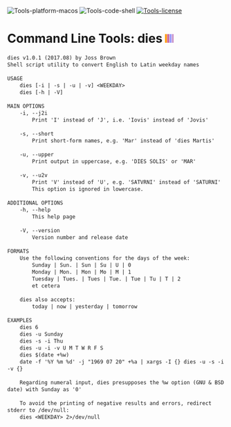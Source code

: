 ![Tools-platform-macos](https://img.shields.io/badge/platform-macOS-lightgrey.svg)
![Tools-code-shell](https://img.shields.io/badge/code-shell-yellow.svg)
[![Tools-license](http://img.shields.io/badge/license-MIT+-blue.svg)](https://github.com/JayBrown/Tools/blob/master/license.md)

# Command Line Tools: dies <img src="https://github.com/JayBrown/Tools/blob/master/img/jb-img.png" height="20px"/>
```
dies v1.0.1 (2017.08) by Joss Brown
Shell script utility to convert English to Latin weekday names

USAGE
	dies [-i | -s | -u | -v] <WEEKDAY>
	dies [-h | -V]

MAIN OPTIONS
	-i, --j2i
		Print 'I' instead of 'J', i.e. 'Iovis' instead of 'Jovis'

	-s, --short
		Print short-form names, e.g. 'Mar' instead of 'dies Martis'

	-u, --upper
		Print output in uppercase, e.g. 'DIES SOLIS' or 'MAR'

	-v, --u2v
		Print 'V' instead of 'U', e.g. 'SATVRNI' instead of 'SATURNI'
		This option is ignored in lowercase.

ADDITIONAL OPTIONS
	-h, --help
		This help page

	-V, --version
		Version number and release date

FORMATS
	Use the following conventions for the days of the week:
		Sunday | Sun. | Sun | Su | U | 0
		Monday | Mon. | Mon | Mo | M | 1
		Tuesday | Tues. | Tues | Tue. | Tue | Tu | T | 2
		et cetera

	dies also accepts:
		today | now | yesterday | tomorrow

EXAMPLES
	dies 6
	dies -u Sunday
	dies -s -i Thu
	dies -u -i -v U M T W R F S
	dies $(date +%w)
	date -f '%Y %m %d' -j "1969 07 20" +%a | xargs -I {} dies -u -s -i -v {}

	Regarding numeral input, dies presupposes the %w option (GNU & BSD date) with Sunday as '0'

	To avoid the printing of negative results and errors, redirect stderr to /dev/null:
	dies <WEEKDAY> 2>/dev/null
```
